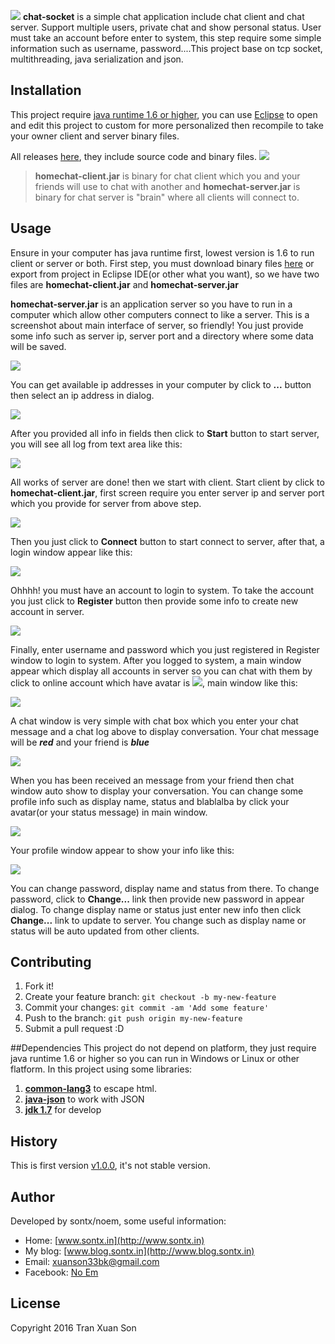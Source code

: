 ![](https://lh3.googleusercontent.com/-Zu1tFauo9r4/VuDuhO0cp_I/AAAAAAAAOHU/NqgaCg4tfso/s0/chat-socket-proj-banner.png)
**chat-socket** is a simple chat application include chat client and chat server. Support multiple users, private chat and show personal status. User must take an account before enter to system, this step require some simple information such as username, password....This project base on tcp socket, multithreading, java serialization and json.
## Installation
This project require [java runtime 1.6 or higher](http://www.oracle.com/technetwork/java/javase/downloads/jre8-downloads-2133155.html), you can use [Eclipse](https://eclipse.org) to open and edit this project to custom for more personalized then recompile to take your owner client and server binary files.

All releases [here](https://github.com/sontx/chat-socket/releases), they include source code and binary files.
![](https://lh3.googleusercontent.com/-TmXmzSowGZo/VuEMSqw9ICI/AAAAAAAAOHs/xoU8HmEM1EE/s0/Untitled.png)

> **homechat-client.jar** is binary for chat client which you and your friends will use to chat with another and **homechat-server.jar** is binary for chat server is "brain" where all clients will connect to.

## Usage
Ensure in your computer has java runtime first, lowest version is 1.6 to run client or server or both.
First step, you must download binary files [here](https://github.com/sontx/chat-socket/releases) or export from project in Eclipse IDE(or other what you want), so we have two files are **homechat-client.jar** and **homechat-server.jar**

**homechat-server.jar** is an application server so you have to run in a computer which allow other computers connect to like a server. This is a screenshot about main interface of server, so friendly! You just provide some info such as server ip, server port and a directory where some data will be saved.

![](https://lh3.googleusercontent.com/-66VUBQH7n8A/VuERDlbNAyI/AAAAAAAAOIE/nvLSCx99EyU/s0/Untitled.png)

You can get available ip addresses in your computer by click to **...** button then select an ip address in dialog.

![](https://lh3.googleusercontent.com/-4bf0C57mHec/VuESBedpFXI/AAAAAAAAOIY/NIou4UpCSSQ/s0/Untitled.png)

After you provided all info in fields then click to **Start** button to start server, you will see all log from text area like this:

![](https://lh3.googleusercontent.com/-iq-XDux_9YM/VuES7yHFsjI/AAAAAAAAOIs/GAirp3ufJfU/s0/Untitled.png)

All works of server are done! then we start with client.
Start client by click to **homechat-client.jar**, first screen require you enter server ip and server port which you provide for server from above step.

![](https://lh3.googleusercontent.com/-klz1GyyDC4M/VuETm6TTZzI/AAAAAAAAOJA/mLFzAGnTOpU/s0/Untitled.png)

Then you just click to **Connect** button to start connect to server, after that, a login window appear like this:

![](https://lh3.googleusercontent.com/-mfWUJjvxxPE/VuET-8bnmkI/AAAAAAAAOJQ/G62gq_q-BgQ/s0/Untitled.png)

Ohhhh! you must have an account to login to system. To take the account you just click to **Register** button then provide some info to create new account in server.

![](https://lh3.googleusercontent.com/-m-obEe5l9zk/VuEUjO6IaWI/AAAAAAAAOJk/BZ0RZXTiI4w/s0/Untitled.png)

Finally, enter username and password which you just registered in Register window to login to system. After you logged to system, a main window appear which display all accounts in server so you can chat with them by click to online account which have avatar is ![](https://lh3.googleusercontent.com/-16CnaM1lc9w/VuEWwzjwSWI/AAAAAAAAOKA/q9bxGfxe8NE/s0/online.png), main window like this:

![](https://lh3.googleusercontent.com/-ZeCZ38_xwis/VuEW8Hxz-1I/AAAAAAAAOKQ/SvUGmmssyqw/s0/Untitled.png)

A chat window is very simple with chat box which you enter your chat message and a chat log above to display conversation. Your chat message will be ***red*** and your friend is ***blue***

![](https://lh3.googleusercontent.com/-7n1YOnHZITw/VuEX5_HUExI/AAAAAAAAOKo/g7gDEGF0nZY/s0/Untitled.png)

When you has been received an message from your friend then chat window auto show to display your conversation.
You can change some profile info such as display name, status and blablalba by click your avatar(or your status message) in main window.

![](https://lh3.googleusercontent.com/-emyvdBEDIUg/VuEYuLwa_MI/AAAAAAAAOK8/_rF1-Y9KqKA/s0/Untitled.png)

Your profile window appear to show your info like this:

![](https://lh3.googleusercontent.com/-zhFR0VQa8go/VuEZAETh4rI/AAAAAAAAOLM/xLUMSt6Pnsk/s0/Untitled.png)

You can change password, display name and status from there.
To change password, click to **Change...** link then provide new password in appear dialog.
To change display name or status just enter new info then click **Change...** link to update to server. You change such as display name or status will be auto updated from other clients.
## Contributing
1. Fork it!
2. Create your feature branch: `git checkout -b my-new-feature`
3. Commit your changes: `git commit -am 'Add some feature'`
4. Push to the branch: `git push origin my-new-feature`
5. Submit a pull request :D

##Dependencies
This project do not depend on platform, they just require java runtime 1.6 or higher so you can run in Windows or Linux or other flatform.
In this project using some libraries:
1. [**common-lang3**](https://commons.apache.org/proper/commons-lang/) to escape html.
2. [**java-json**](http://www.java2s.com/Code/Jar/j/Downloadjavajsonjar.htm) to work with JSON
3. [**jdk 1.7**](http://www.oracle.com/technetwork/java/javase/downloads/jdk7-downloads-1880260.html) for develop
## History
This is first version [v1.0.0](https://github.com/sontx/chat-socket/releases), it's not stable version.
## Author
Developed by sontx/noem, some useful information:

 - Home: [www.sontx.in](http://www.sontx.in)
 - My blog: [www.blog.sontx.in](http://www.blog.sontx.in)
 - Email: <a href="mailto:xuanson33bk@gmail.com">xuanson33bk@gmail.com</a>
 - Facebook: [No Em](https://mobile.facebook.com/Melkior.9x)

## License
Copyright 2016 Tran Xuan Son
